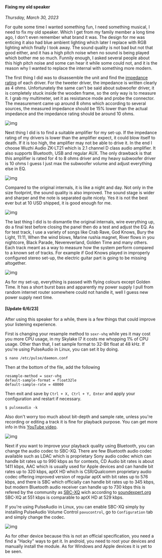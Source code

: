 #### Fixing my old speaker
_Thursday, March 30, 2023_

For quite some time I wanted something fun, I need something musical, I need to 
fix my old speaker. Which I get from my family member a long time ago, I don't 
even remember what brand it was. The design for me was enticing it also had blue 
ambient lighting which later I replace with RGB lighting which finally I took 
away. The sound quality is not bad but not that good either, and it has a high 
pitch noise when no sound is being played which bother me so much. Funnily 
enough, I asked several people about this high pitch noise and some can hear it 
while some could not, and it is the reason why I wanted to replace the internal 
with something more modern.

The first thing I did was to disassemble the unit and find the 
[impedance rating](https://www.hifireport.com/speaker-impedance/) 
of each driver. For the tweeter driver, the impedance is written clearly as 4 
ohms. Unfortunately the same can't be said about subwoofer driver, it is 
completely stuck inside the wooden frame, so the only way is to measure it. 
I grab my multimeter, set it as resistance mode and probe the connector. The 
measurement came up around 8 ohms which according to several sources, the 
measured impedance should be 15% lower than the actual impedance and the 
impedance rating should be around 10 ohms.

<div class="row">
	<div class="col-sm-3"></div>
	<div class="col-sm-6">
		<div class="img-thumbnail">
			<img class="img-fluid" loading="lazy" src="./posts/2023-03-30-fixing-my-old-speaker/01.jpg" alt="img">
		</div>
	</div>
	<div class="col-sm-3"></div>
</div>

Next thing I did is to find a suitable amplifier for my set-up. If the impedance 
rating of my drivers is lower than the amplifier expect, it could blow itself to 
death. If it is too high, the amplifier may not be able to drive it. In the end 
I choose Wuzhi Audio ZK-LT21 which is 2.1 channel D class audio amplifier. It 
also supports Bluetooth, USB and regular AUX. The only drawback is that this 
amplifier is rated for 4 to 8 ohms driver and my heavy subwoofer driver is 10 
ohms I guess I just max the subwoofer volume and adjust everything else in EQ.

<div class="row">
	<div class="col-sm-3"></div>
	<div class="col-sm-6">
		<div class="img-thumbnail">
			<img class="img-fluid" loading="lazy" src="./posts/2023-03-30-fixing-my-old-speaker/02.jpg" alt="img">
		</div>
	</div>
	<div class="col-sm-3"></div>
</div>

Compared to the original internals, it is like a night and day. Not only in the 
size footprint, the sound quality is also improved. The sound stage is wider 
and sharper and the note is separated quite nicely. Yes it is not the best 
ever but at 10 USD shipped, it is good enough for me.

<div class="row">
	<div class="col-sm-3"></div>
	<div class="col-sm-6">
		<div class="img-thumbnail">
			<img class="img-fluid" loading="lazy" src="./posts/2023-03-30-fixing-my-old-speaker/03.jpg" alt="img">
		</div>
	</div>
	<div class="col-sm-3"></div>
</div>

The last thing I did is to dismantle the original internals, wire everything up, 
do a final test before closing the panel then do a test and adjust the EQ. As for 
test track, I use a variety of songs like Crab Rave, God Knows, Bury the Light, 
11:11, When the wind blows, Marine rushia magnet, River flows in you nightcore, 
Black Parade, Nevereverland, Golden Time and many others. Each track meant as a 
way to measure how the system perform compared to a known set of tracks. For 
example if God Knows played in improperly configured stereo set-up, the electric 
guitar part is going to be missing altogether. 

<div class="row">
	<div class="col-sm-3"></div>
	<div class="col-sm-6">
		<div class="img-thumbnail">
			<img class="img-fluid" loading="lazy" src="./posts/2023-03-30-fixing-my-old-speaker/04.jpg" alt="img">
		</div>
	</div>
	<div class="col-sm-3"></div>
</div>

As for my set-up, everything is passed with flying colours except Golden Time. It 
has a short burst bass and apparently my power supply I pull from random internet 
router somewhere could not handle it, well I guess new power supply next time.


#### [Update 6/6/23]

After using this speaker for a while, there is a few 
things that could improve your listening experience.

First is changing your resample method to `soxr-vhq` 
while yes it may cost you more CPU usage, in my Skylake 
I7 it costs me whopping 1% of CPU usage. Other than 
that, I set sample format to 32-Bit float at 48 kHz. 
If you're using PulseAudio in Linux, you can set it by 
doing.
```
$ nano /etc/pulse/daemon.conf
```

Then at the bottom of the file, add the following
```
resample-method = soxr-vhq
default-sample-format = float32le
default-sample-rate = 48000
```

Then exit and save by `Ctrl + X, Ctrl + Y, Enter` and 
apply your configuration and restart if necessary.
```
$ pulseaudio -k
```

Also don't worry too much about bit-depth and sample 
rate, unless you're recording or editing a track it is 
fine for playback purpose. You can get more info in this 
[YouTube video](https://www.youtube.com/watch?v=cD7YFUYLpDc&feature=youtu.be).

<div class="row">
	<div class="col-sm-2"></div>
	<div class="col-sm-8">
		<div class="img-thumbnail">
			<img class="img-fluid" loading="lazy" src="./posts/2023-03-30-fixing-my-old-speaker/06.png" alt="img">
		</div>
	</div>
	<div class="col-sm-2"></div>
</div>

Next if you want to improve your playback quality 
using Bluetooth, you can change the audio codec to 
SBC-XQ. There are few Bluetooth audio codec available 
such as LDAC which is proprietary Sony audio codec which 
can handle bit rates up to 990 kbps as for contexts, 
CD Audio bit rates is about 1411 kbps, AAC which is 
usually used for Apple devices and can handle bit rates 
up to 320 kbps, aptX HD which is CSR/Qualcomm proprietary 
audio codec offering improved version of regular aptX 
with bit rates up to 576 kbps, and there is SBC which 
officially can handle bit rates up to 345 kbps, but 
modern Bluetooth audio receiver can handle up to 730 
kbps this is refered by the community as 
[SBC-XQ](https://lineageos.org/engineering/Bluetooth-SBC-XQ/) 
wich according to 
[soundexpert.org](http://soundexpert.org/articles/-/blogs/audio-quality-of-sbc-xq-bluetooth-audio-codec)
SBC-XQ at 551 kbps is comparable to aptX HD at 529 kbps.

If you're using PulseAudio in Linux, you can enable SBC-XQ 
simply by installing PulseAudio Volume Control 
`pavucontrol`, go to `Configuration` tab and simply 
change the codec.

<div class="row">
	<div class="col-sm-2"></div>
	<div class="col-sm-8">
		<div class="img-thumbnail">
			<img class="img-fluid" loading="lazy" src="./posts/2023-03-30-fixing-my-old-speaker/05.png" alt="img">
		</div>
	</div>
	<div class="col-sm-2"></div>
</div>

As for other device because this is not an official 
specification, you need a find a "Hacky" ways to get 
it. In android, you need to root your devices and manually 
install the module. As for Windows and Apple devices it 
is yet to be seen.